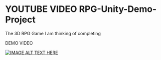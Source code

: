 # YOUTUBE VIDEO RPG-Unity-Demo-Project
The 3D RPG Game I am thinking of completing

DEMO VIDEO


[![IMAGE ALT TEXT HERE](https://img.youtube.com/vi/NOAj8H6otaM/0.jpg)](https://www.youtube.com/watch?v=NOAj8H6otaM)

